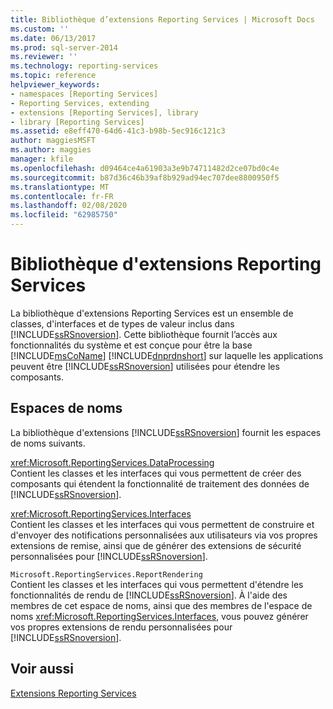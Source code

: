 ```yaml
---
title: Bibliothèque d’extensions Reporting Services | Microsoft Docs
ms.custom: ''
ms.date: 06/13/2017
ms.prod: sql-server-2014
ms.reviewer: ''
ms.technology: reporting-services
ms.topic: reference
helpviewer_keywords:
- namespaces [Reporting Services]
- Reporting Services, extending
- extensions [Reporting Services], library
- library [Reporting Services]
ms.assetid: e8eff470-64d6-41c3-b98b-5ec916c121c3
author: maggiesMSFT
ms.author: maggies
manager: kfile
ms.openlocfilehash: d09464ce4a61903a3e9b74711482d2ce07bd0c4e
ms.sourcegitcommit: b87d36c46b39af8b929ad94ec707dee8800950f5
ms.translationtype: MT
ms.contentlocale: fr-FR
ms.lasthandoff: 02/08/2020
ms.locfileid: "62985750"
---
```

# <a name="reporting-services-extension-library"></a>Bibliothèque d'extensions Reporting Services
  La bibliothèque d'extensions Reporting Services est un ensemble de classes, d'interfaces et de types de valeur inclus dans [!INCLUDE[ssRSnoversion](../../includes/ssrsnoversion-md.md)]. Cette bibliothèque fournit l’accès aux fonctionnalités du système et est conçue pour être la base [!INCLUDE[msCoName](../../includes/msconame-md.md)] [!INCLUDE[dnprdnshort](../../includes/dnprdnshort-md.md)] sur laquelle les applications peuvent être [!INCLUDE[ssRSnoversion](../../includes/ssrsnoversion-md.md)] utilisées pour étendre les composants.  
  
## <a name="namespaces"></a>Espaces de noms  
 La bibliothèque d'extensions [!INCLUDE[ssRSnoversion](../../includes/ssrsnoversion-md.md)] fournit les espaces de noms suivants.  
  
 <xref:Microsoft.ReportingServices.DataProcessing>  
 Contient les classes et les interfaces qui vous permettent de créer des composants qui étendent la fonctionnalité de traitement des données de [!INCLUDE[ssRSnoversion](../../includes/ssrsnoversion-md.md)].  
  
 <xref:Microsoft.ReportingServices.Interfaces>  
 Contient les classes et les interfaces qui vous permettent de construire et d'envoyer des notifications personnalisées aux utilisateurs via vos propres extensions de remise, ainsi que de générer des extensions de sécurité personnalisées pour [!INCLUDE[ssRSnoversion](../../includes/ssrsnoversion-md.md)].  
  
 `Microsoft.ReportingServices.ReportRendering`  
 Contient les classes et les interfaces qui vous permettent d'étendre les fonctionnalités de rendu de [!INCLUDE[ssRSnoversion](../../includes/ssrsnoversion-md.md)]. À l'aide des membres de cet espace de noms, ainsi que des membres de l'espace de noms <xref:Microsoft.ReportingServices.Interfaces>, vous pouvez générer vos propres extensions de rendu personnalisées pour [!INCLUDE[ssRSnoversion](../../includes/ssrsnoversion-md.md)].  
  
## <a name="see-also"></a>Voir aussi  
 [Extensions Reporting Services](reporting-services-extensions.md)  
  
  
